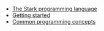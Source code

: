 <!-- doc/_sidebar.md -->

* [The Stark programming language](README.md)
* [Getting started](quickstart.md)
* [Common programming concepts](common-concepts.md)
